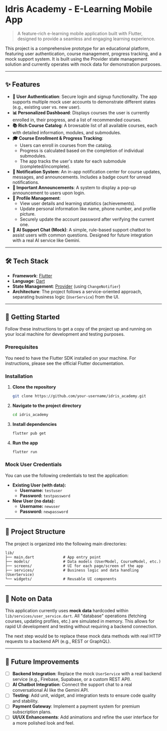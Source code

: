 # Idris Academy - E-Learning Mobile App

> A feature-rich e-learning mobile application built with Flutter, designed to provide a seamless and engaging learning experience.

This project is a comprehensive prototype for an educational platform, featuring user authentication, course management, progress tracking, and a mock support system. It is built using the Provider state management solution and currently operates with mock data for demonstration purposes.

---

## ✨ Features

-   **🔐 User Authentication**: Secure login and signup functionality. The app supports multiple mock user accounts to demonstrate different states (e.g., existing user vs. new user).
-   **📊 Personalized Dashboard**: Displays courses the user is currently enrolled in, their progress, and a list of recommended courses.
-   **📚 Rich Course Catalog**: A browsable list of all available courses, each with detailed information, modules, and submodules.
-   **🎓 Course Enrollment & Progress Tracking**:
    -   Users can enroll in courses from the catalog.
    -   Progress is calculated based on the completion of individual submodules.
    -   The app tracks the user's state for each submodule (completed/incomplete).
-   **🔔 Notification System**: An in-app notification center for course updates, messages, and announcements. Includes a badge count for unread notifications.
-   **📢 Important Announcements**: A system to display a pop-up announcement to users upon login.
-   **👤 Profile Management**:
    -   View user details and learning statistics (achievements).
    -   Update personal information like name, phone number, and profile picture.
    -   Securely update the account password after verifying the current one.
-   **💬 AI Support Chat (Mock)**: A simple, rule-based support chatbot to assist users with common questions. Designed for future integration with a real AI service like Gemini.

---

## 🛠️ Tech Stack

-   **Framework**: [Flutter](https://flutter.dev/)
-   **Language**: [Dart](https://dart.dev/)
-   **State Management**: [Provider](https://pub.dev/packages/provider) (using `ChangeNotifier`)
-   **Architecture**: The project follows a service-oriented approach, separating business logic (`UserService`) from the UI.

---

## 🚀 Getting Started

Follow these instructions to get a copy of the project up and running on your local machine for development and testing purposes.

### Prerequisites

You need to have the Flutter SDK installed on your machine. For instructions, please see the official Flutter documentation.

### Installation

1.  **Clone the repository**
    ```sh
    git clone https://github.com/your-username/idris_academy.git
    ```
2.  **Navigate to the project directory**
    ```sh
    cd idris_academy
    ```
3.  **Install dependencies**
    ```sh
    flutter pub get
    ```
4.  **Run the app**
    ```sh
    flutter run
    ```

### Mock User Credentials

You can use the following credentials to test the application:

-   **Existing User (with data):**
    -   **Username:** `testuser`
    -   **Password:** `testpassword`
-   **New User (no data):**
    -   **Username:** `newuser`
    -   **Password:** `newpassword`

---

## 📂 Project Structure

The project is organized into the following main directories:

```
lib/
├── main.dart             # App entry point
├── models/               # Data models (UserModel, CourseModel, etc.)
├── screens/              # UI for each page/screen of the app
├── services/             # Business logic and data handling (UserService)
└── widgets/              # Reusable UI components
```

---

## 📝 Note on Data

This application currently uses **mock data** hardcoded within `lib/services/user_service.dart`. All "database" operations (fetching courses, updating profiles, etc.) are simulated in memory. This allows for rapid UI development and testing without requiring a backend connection.

The next step would be to replace these mock data methods with real HTTP requests to a backend API (e.g., REST or GraphQL).

---

## 🔮 Future Improvements

-   [ ] **Backend Integration**: Replace the mock `UserService` with a real backend service (e.g., Firebase, Supabase, or a custom REST API).
-   [ ] **AI Chatbot Integration**: Connect the support chat to a real conversational AI like the Gemini API.
-   [ ] **Testing**: Add unit, widget, and integration tests to ensure code quality and stability.
-   [ ] **Payment Gateway**: Implement a payment system for premium subscription plans.
-   [ ] **UI/UX Enhancements**: Add animations and refine the user interface for a more polished look and feel.